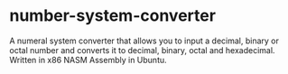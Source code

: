 # number-system-converter
A numeral system converter that allows you to input a decimal, binary or octal number and converts it to decimal, binary, octal and hexadecimal. Written in x86 NASM Assembly in Ubuntu.
